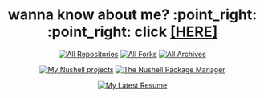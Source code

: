 <h1 align="center">
    wanna know about me? :point_right: :point_right: click <a href="https://amtoine.github.io/about">[HERE]</a>
</h1>

<p align="center">
  <a href="https://github.com/amtoine?tab=repositories&q=is%3Apublic&type=source&language=&sort=stargazers"><img alt="All Repositories" title="All Repositories" src="https://custom-icon-badges.demolab.com/badge/-My%20Repos-1F222E?style=for-the-badge&logoColor=white&logo=repo"/></a>
  <a href="https://github.com/amtoine?tab=repositories&q=is%3Apublic&type=fork&language=&sort=stargazers"><img alt="All Forks" title="All Forks" src="https://custom-icon-badges.demolab.com/badge/-My%20Forks-1F222E?style=for-the-badge&logoColor=white&logo=fork"/></a>
  <a href="https://github.com/amtoine?tab=repositories&q=is%3Apublic&type=archived&language=&sort=stargazers"><img alt="All Archives" title="All Archives" src="https://custom-icon-badges.demolab.com/badge/-My%20Archives-1F222E?style=for-the-badge&logoColor=white&logo=archive"/></a>
</p>

<p align="center">
  <a href="https://github.com/amtoine?tab=repositories&q=is%3Apublic+nushell&type=source&language=&sort=stargazers"><img alt="My Nushell projects" title="My Nushell projects" src="https://custom-icon-badges.demolab.com/badge/-My%20Nushell%20Projects-1F222E?style=for-the-badge&logoColor=white&logo=shell"/></a>
  <a href="https://github.com/amtoine?tab=repositories&q=nupm&type=&language=&sort=stargazers"><img alt="The Nushell Package Manager" title="The Nushell Package Manager" src="https://custom-icon-badges.demolab.com/badge/-The%20Nushell%20Package%20Manager-1F222E?style=for-the-badge&logoColor=white&logo=shell"/></a>
</p>

<p align="center">
  <a href="https://github.com/amtoine/resume/releases/tag/graduate+0"><img alt="My Latest Resume" title="My Latest Resume" src="https://custom-icon-badges.demolab.com/badge/-My%20Latest%20Resume-1F222E?style=for-the-badge&logoColor=white&logo=note"/></a>
</p>
